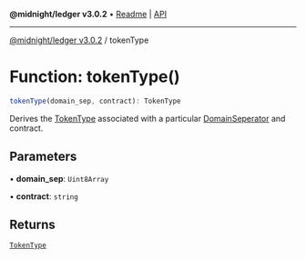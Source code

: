 **@midnight/ledger v3.0.2** • [Readme](../README.md) \| [API](../globals.md)

***

[@midnight/ledger v3.0.2](../README.md) / tokenType

# Function: tokenType()

```ts
tokenType(domain_sep, contract): TokenType
```

Derives the [TokenType](../type-aliases/TokenType.md) associated with a particular
[DomainSeperator](../type-aliases/DomainSeperator.md) and contract.

## Parameters

• **domain\_sep**: `Uint8Array`

• **contract**: `string`

## Returns

[`TokenType`](../type-aliases/TokenType.md)
